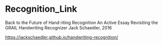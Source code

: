 # Recognition_Link

Back to the Future of
Hand   riting Recognition
An Active Essay Revisiting the GRAIL Handwriting Recognizer
Jack Schaedler, 2016

https://jackschaedler.github.io/handwriting-recognition/
